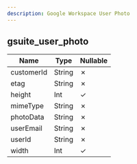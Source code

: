 ```yaml
---
description: Google Workspace User Photo
---
```

gsuite_user_photo
-----------------

| **Name**   | **Type** | **Nullable** |
| ---------- | -------- | ------------ |
| customerId | String   | &cross;      |
| etag       | String   | &cross;      |
| height     | Int      | &check;      |
| mimeType   | String   | &cross;      |
| photoData  | String   | &cross;      |
| userEmail  | String   | &cross;      |
| userId     | String   | &cross;      |
| width      | Int      | &check;      |
